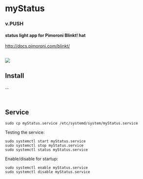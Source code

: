 # myStatus
### v.PUSH
#### status light app for Pimoroni Blinkt! hat
http://docs.pimoroni.com/blinkt/
<br>

<br>
<img src="https://i.imgur.com/Fht4NHv.png">

## Install
...

<br>

## Service

```
sudo cp myStatus.service /etc/systemd/system/myStatus.service
```

Testing the service:

```
sudo systemctl start myStatus.service
sudo systemctl stop myStatus.service
sudo systemctl status myStatus.service
```

Enable/disable for startup:

```
sudo systemctl enable myStatus.service
sudo systemctl disable myStatus.service
```
